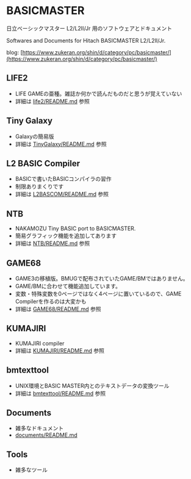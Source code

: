 # BASICMASTER

日立ベーシックマスター L2/L2II/Jr 用のソフトウェアとドキュメント

Softwares and Documents for Hitach BASICMASTER L2/L2II/Jr.

blog: [https://www.zukeran.org/shin/d/category/pc/basicmaster/](https://www.zukeran.org/shin/d/category/pc/basicmaster/)

## LIFE2

- LIFE GAMEの亜種。雑誌か何かで読んだものだと思うが覚えていない
- 詳細は [life2/README.md](life2/README.md) 参照

## Tiny Galaxy

- Galaxyの簡易版
- 詳細は [TinyGalaxy/README.md](TinyGalaxy/README.md) 参照

## L2 BASIC Compiler

- BASICで書いたBASICコンパイラの習作
- 制限ありまくりです
- 詳細は [L2BASCOM/README.md](L2BASCOM/README.md) 参照

## NTB

- NAKAMOZU Tiny BASIC port to BASICMASTER.
- 簡易グラフィック機能を追加してあります
- 詳細は [NTB/README.md](NTB/README.md) 参照

## GAME68

- GAME3の移植版。BMUGで配布されていたGAME/BMではありません。
- GAME/BMに合わせて機能追加しています。
- 変数・特殊変数を0ページではなく4ページに置いているので、GAME Compilerを作るのは大変かも
- 詳細は [GAME68/README.md](GAME68/README.md) 参照

## KUMAJIRI

- KUMAJIRI compiler
- 詳細は [KUMAJIRI/README.md](KUMAJIRI/README.md) 参照

## bmtexttool

- UNIX環境とBASIC MASTER内とのテキストデータの変換ツール
- 詳細は [bmtexttool/README.md](bmtexttool/README.md) 参照

## Documents

- 雑多なドキュメント
- [documents/README.md](documents/README.md)

## Tools

- 雑多なツール

